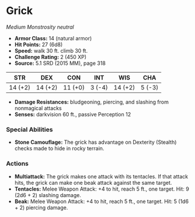 # Grick

*Medium* *Monstrosity* *neutral*

- **Armor Class:** 14 (natural armor)
- **Hit Points:** 27 (6d8)
- **Speed:** walk 30 ft. climb 30 ft.
- **Challenge Rating:** 2 (450 XP)
- **Source:** 5.1 SRD (2015 MM), page 318

| STR | DEX | CON | INT | WIS | CHA |
| --- | --- | --- | --- | --- | --- |
| 14 (+2) | 14 (+2) | 11 (+0) | 3 (-4) | 14 (+2) | 5 (-3) |

- **Damage Resistances:** bludgeoning, piercing, and slashing from nonmagical attacks
- **Senses:** darkvision 60 ft., passive Perception 12

### Special Abilities

- **Stone Camouflage:** The grick has advantage on Dexterity (Stealth) checks made to hide in rocky terrain.

### Actions

- **Multiattack:** The grick makes one attack with its tentacles. If that attack hits, the grick can make one beak attack against the same target.
- **Tentacles:** Melee Weapon Attack: +4 to hit, reach 5 ft., one target. Hit: 9 (2d6 + 2) slashing damage.
- **Beak:** Melee Weapon Attack: +4 to hit, reach 5 ft., one target. Hit: 5 (1d6 + 2) piercing damage.


